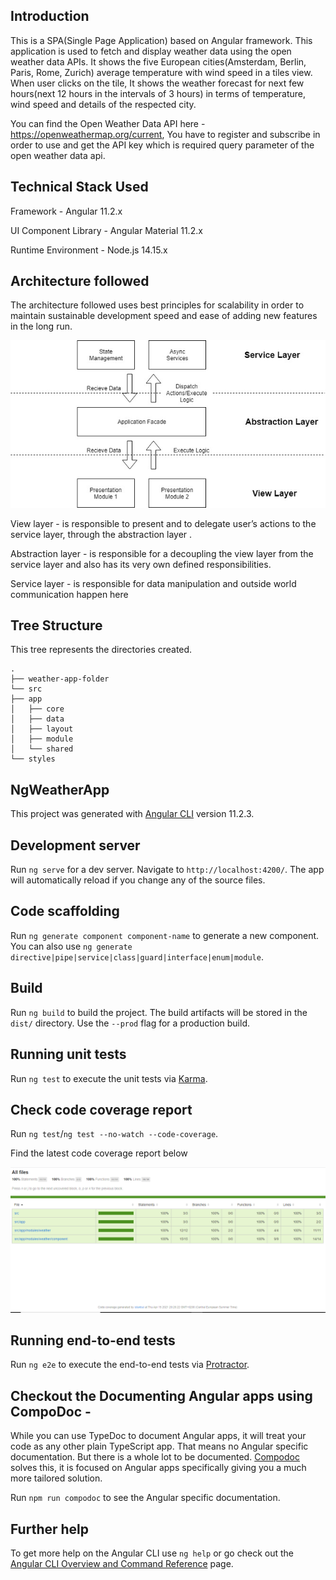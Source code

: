## Introduction

This is a SPA(Single Page Application) based on Angular framework. This application is used to fetch and display weather data using the open weather data APIs.
It shows the five European cities(Amsterdam, Berlin, Paris, Rome, Zurich) average temperature with wind speed in a tiles view. When user clicks on the tile, 
It shows the weather forecast for next few hours(next 12 hours in the intervals of 3 hours) in terms of temperature, wind speed and details of the respected city.

You can find the Open Weather Data API here - https://openweathermap.org/current,
You have to register and subscribe in order to use and get the API key which is required query parameter of the open weather data api.


## Technical Stack Used

Framework - Angular 11.2.x

UI Component Library - Angular Material 11.2.x

Runtime Environment - Node.js 14.15.x

## Architecture followed

The architecture followed uses best principles for scalability in order to maintain sustainable development speed and ease of adding new features in the long run.

![Scalable Architecture](./Scalable_Architecture_Diagram.jpg)

View layer - is responsible to present and to delegate user’s actions to the service layer, through the abstraction layer .

Abstraction layer - is responsible for a decoupling the view layer from the service layer and also has its very own defined responsibilities.

Service layer - is responsible for data manipulation and outside world communication happen here

## Tree Structure

This tree represents the directories created.
````
.
├── weather-app-folder
└── src
├── app
│   ├── core
│   ├── data
│   ├── layout
│   ├── module
│   └── shared
└── styles
````
## NgWeatherApp

This project was generated with [Angular CLI](https://github.com/angular/angular-cli) version 11.2.3.

## Development server

Run `ng serve` for a dev server. Navigate to `http://localhost:4200/`. The app will automatically reload if you change any of the source files.

## Code scaffolding

Run `ng generate component component-name` to generate a new component. You can also use `ng generate directive|pipe|service|class|guard|interface|enum|module`.

## Build

Run `ng build` to build the project. The build artifacts will be stored in the `dist/` directory. Use the `--prod` flag for a production build.

## Running unit tests

Run `ng test` to execute the unit tests via [Karma](https://karma-runner.github.io).

## Check code coverage report

Run `ng test`/`ng test --no-watch --code-coverage`.

Find the latest code coverage report below

![Unit Test Code Coverage Report](./NgWeatherApp_CodeCoverageReport_Image.png)

## Running end-to-end tests

Run `ng e2e` to execute the end-to-end tests via [Protractor](http://www.protractortest.org/).

## Checkout the Documenting Angular apps using CompoDoc -

While you can use TypeDoc to document Angular apps, it will treat your code as any other plain TypeScript app. That means no Angular specific documentation. 
But there is a whole lot to be documented. [Compodoc](https://compodoc.app/) solves this, it is focused on Angular apps specifically giving you a much more tailored solution.

Run `npm run compodoc` to see the Angular specific documentation.

## Further help

To get more help on the Angular CLI use `ng help` or go check out the [Angular CLI Overview and Command Reference](https://angular.io/cli) page.
